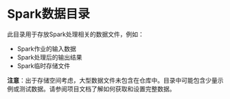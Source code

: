 # Spark数据目录

此目录用于存放Spark处理相关的数据文件，例如：

- Spark作业的输入数据
- Spark处理后的输出结果
- Spark临时存储文件

**注意**：出于存储空间考虑，大型数据文件未包含在仓库中。目录中可能包含少量示例或测试数据。请参阅项目文档了解如何获取和设置完整数据。 